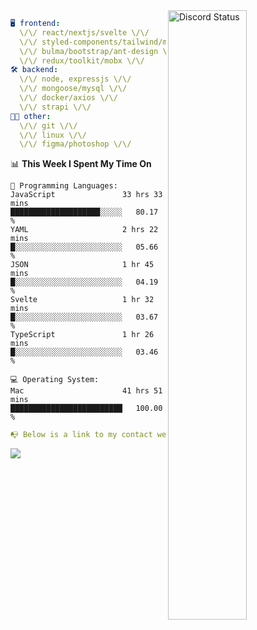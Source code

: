 
<a href="https://discord.com/users/279302975371870218" target="_blank">
    <img width="50%" align="right" alt="Discord Status" src="https://lanyard.cnrad.dev/api/279302975371870218?bg=161B22&borderRadius=5px%205px%200%200&hideTimestamp=true&idleMessage=Just%20chillin%27%20at%20the%20moment&animated=true">
</a>

```yaml
🖥️ frontend: 
  \/\/ react/nextjs/svelte \/\/
  \/\/ styled-components/tailwind/mui/
  \/\/ bulma/bootstrap/ant-design \/\/
  \/\/ redux/toolkit/mobx \/\/
🛠 backend: 
  \/\/ node, expressjs \/\/
  \/\/ mongoose/mysql \/\/
  \/\/ docker/axios \/\/
  \/\/ strapi \/\/
👨‍💻 other: 
  \/\/ git \/\/ 
  \/\/ linux \/\/
  \/\/ figma/photoshop \/\/
```
<!--START_SECTION:waka-->
📊 **This Week I Spent My Time On** 

```text
💬 Programming Languages: 
JavaScript               33 hrs 33 mins      ████████████████████░░░░░   80.17 % 
YAML                     2 hrs 22 mins       █░░░░░░░░░░░░░░░░░░░░░░░░   05.66 % 
JSON                     1 hr 45 mins        █░░░░░░░░░░░░░░░░░░░░░░░░   04.19 % 
Svelte                   1 hr 32 mins        █░░░░░░░░░░░░░░░░░░░░░░░░   03.67 % 
TypeScript               1 hr 26 mins        █░░░░░░░░░░░░░░░░░░░░░░░░   03.46 % 

💻 Operating System: 
Mac                      41 hrs 51 mins      █████████████████████████   100.00 % 
```


<!--END_SECTION:waka-->
```yaml
📭 Below is a link to my contact website 
```
<a href="https://mxns.xyz" target="_black"> <img src="https://img.shields.io/badge/website-161B22?style=for-the-badge&logo=About.me&logoColor=white"></img> <a/>
